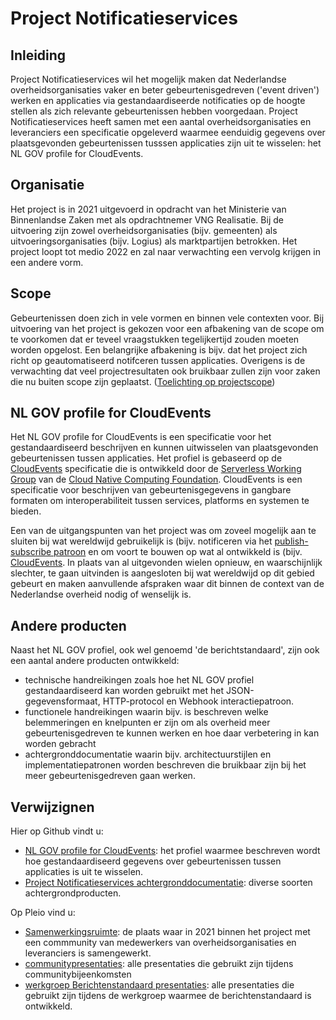 # Project Notificatieservices

## Inleiding

Project Notificatieservices wil het mogelijk maken dat Nederlandse overheidsorganisaties 
vaker en beter gebeurtenisgedreven ('event driven') werken en applicaties via 
gestandaardiseerde notificaties op de hoogte stellen als zich relevante gebeurtenissen
hebben voorgedaan. Project Notificatieservices heeft samen met een aantal overheidsorganisaties en leveranciers een specificatie opgeleverd waarmee eenduidig gegevens over plaatsgevonden gebeurtenissen tusssen applicaties zijn uit te wisselen: het NL GOV profile for CloudEvents.

## Organisatie

Het project is in 2021 uitgevoerd in opdracht van het Ministerie van Binnenlandse Zaken
met als opdrachtnemer VNG Realisatie. Bij de uitvoering zijn zowel overheidsorganisaties (bijv. gemeenten) als uitvoeringsorganisaties (bijv. Logius) als marktpartijen betrokken.
Het project loopt tot medio 2022 en zal naar verwachting een vervolg krijgen in een 
andere vorm. 

## Scope

Gebeurtenissen doen zich in vele vormen en binnen vele contexten voor. Bij uitvoering van het project is gekozen voor een afbakening van de scope om te voorkomen dat er teveel vraagstukken tegelijkertijd zouden moeten worden opgelost. Een belangrijke afbakening is bijv. dat het project zich richt op geautomatiseerd notifceren tussen applicaties. Overigens is de verwachting dat veel projectresultaten ook bruikbaar zullen zijn voor zaken die nu buiten scope zijn geplaatst. ([Toelichting op projectscope](./projectscope)) 

## NL GOV profile for CloudEvents

Het NL GOV profile for CloudEvents is een specificatie voor het gestandaardiseerd 
beschrijven en kunnen uitwisselen van plaatsgevonden gebeurtenissen tussen applicaties. 
Het profiel is gebaseerd op de [CloudEvents](https://cloudevents.io/) specificatie die is ontwikkeld door de [Serverless Working Group](https://github.com/cncf/wg-serverless) van de
 [Cloud Native Computing Foundation](https://www.cncf.io/). CloudEvents is een 
 specificatie voor beschrijven van gebeurtenisgegevens in gangbare formaten 
 om interoperabiliteit tussen services, platforms en systemen te bieden.

Een van de uitgangspunten van het project was om zoveel mogelijk aan te sluiten bij wat wereldwijd gebruikelijk is (bijv. notificeren via het [publish-subscribe patroon](https://en.wikipedia.org/wiki/Publish%E2%80%93subscribe_pattern) en om voort te bouwen op wat al ontwikkeld is (bijv. [CloudEvents](https://cloudevents.io/). In plaats van al uitgevonden wielen opnieuw, en waarschijnlijk slechter, te gaan uitvinden is aangesloten bij wat 
wereldwijd op dit gebied gebeurt en maken aanvullende afspraken waar dit binnen de context van de Nederlandse overheid nodig of wenselijk is.

## Andere producten

Naast het NL GOV profiel, ook wel genoemd 'de berichtstandaard', zijn ook een 
aantal andere producten ontwikkeld: 
- technische handreikingen zoals hoe het NL GOV profiel gestandaardiseerd kan worden gebruikt met het JSON-gegevensformaat, HTTP-protocol en Webhook interactiepatroon.
- functionele handreikingen waarin bijv. is beschreven welke belemmeringen en knelpunten er zijn om als overheid meer gebeurtenisgedreven te kunnen werken en hoe daar verbetering in kan worden gebracht
- achtergronddocumentatie waarin bijv. architectuurstijlen en implementatiepatronen worden beschreven die bruikbaar zijn bij het meer gebeurtenisgedreven gaan werken. 

## Verwijzignen 

Hier op Github vindt u: 
- [NL GOV profile for CloudEvents](./GOV-NL-profile-for-CloudEvents): het profiel waarmee 
beschreven wordt hoe gestandaardiseerd gegevens over gebeurtenissen tussen applicaties
is uit te wisselen.
- [Project Notificatieservices achtergronddocumentatie](./Achtergrond-documentatie): 
diverse soorten achtergrondproducten. 

Op Pleio vind u:
- [Samenwerkingsruimte](https://samenwerken.pleio.nl/groups/view/1fde4814-ec84-49bd-a67a-935eb712e7a2/notificatieservices): de plaats waar in 2021 binnen het project met een commmunity van medewerkers van overheidsorganisaties en leveranciers is samengewerkt.
- [communitypresentaties](https://samenwerken.pleio.nl/groups/view/1fde4814-ec84-49bd-a67a-935eb712e7a2/notificatieservices/files/e49f6a1d-c1ae-4128-95c9-edc3d3e89caf): alle presentaties die gebruikt zijn tijdens 
communitybijeenkomsten
- [werkgroep Berichtenstandaard presentaties](https://samenwerken.pleio.nl/groups/view/1fde4814-ec84-49bd-a67a-935eb712e7a2/notificatieservices/files/4ff096f5-ba66-4c60-a9d1-44dcd9798897): alle presentaties die gebruikt zijn tijdens
de werkgroep waarmee de berichtenstandaard is ontwikkeld.  